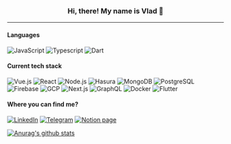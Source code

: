 ### <center>Hi, there! My name is Vlad 👋<center>
  ---
  #### Languages
  ![JavaScript](https://img.shields.io/badge/-Javascript-000?&style=flat?&logo=javascript) ![Typescript](https://img.shields.io/badge/-Typescript-000?&style=flat?&logo=typescript) ![Dart](https://img.shields.io/badge/-Dart-000?&style=flat?&logo=dart)
  
  #### Current tech stack
  ![Vue.js](https://img.shields.io/badge/-Vue.js-000?&style=flat?&logo=vue.js) ![React](https://img.shields.io/badge/-React-000?&style=flat?&logo=react) ![Node.js](https://img.shields.io/badge/-Node.js-000?&style=flat?&logo=node.js) ![Hasura](https://img.shields.io/badge/-Hasura-000?&style=flat?&logo=Hasura) ![MongoDB](https://img.shields.io/badge/-MongoDB-000?&style=flat?&logo=mongodb) ![PostgreSQL](https://img.shields.io/badge/-PostgreSQL-000?&style=flat?&logo=postgresql) ![Firebase](https://img.shields.io/badge/-Firebase-000?&style=flat?&logo=firebase) ![GCP](https://img.shields.io/badge/-GCP-000?&style=flat?&logo=google-cloud) ![Next.js](https://img.shields.io/badge/-Next.js-000?&style=flat?&logo=next.js) ![GraphQL](https://img.shields.io/badge/-GraphQL-000?&style=flat?&logo=graphql) ![Docker](https://img.shields.io/badge/-Docker-000?&style=flat?&logo=docker) ![Flutter](https://img.shields.io/badge/-Flutter-000?&style=flat?&logo=flutter)
  
  #### Where you can find me?
  [![LinkedIn](https://img.shields.io/badge/-LinkedIn-blue?&style=flat?&logo=linkedin)](https://www.linkedin.com/in/vlad-korostelev/) [![Telegram](https://img.shields.io/badge/-Telegram-blue?&style=flat?&logo=telegram)](https://t.me/vladnifos/) [![Notion page](https://img.shields.io/badge/-Notion-000?&style=flat?&logo=notion)](https://www.notion.so/vladnifospersonal/Vladislav-Korostelev-e940c4bb04074d5bb18ed5a07a7c8f7c/)
  
  
  [![Anurag's github stats](https://github-readme-stats.vercel.app/api?username=NiFos&count_private=true&show_icons=true)](https://github.com/NiFos)
